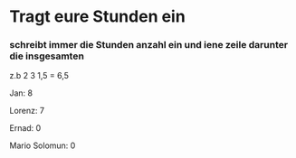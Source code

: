 # Tragt eure Stunden ein
### schreibt immer die Stunden anzahl ein und iene zeile darunter die insgesamten
z.b 2 3 1,5
= 6,5


Jan: 8



Lorenz: 7



Ernad: 0



Mario Solomun: 0
